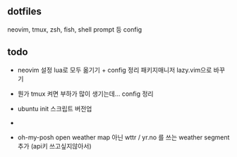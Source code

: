 ## dotfiles
neovim, tmux, zsh, fish, shell prompt 등 config


## todo
- neovim 설정 lua로 모두 옮기기 + config 정리
    패키지매니저 lazy.vim으로 바꾸기

- 뭔가 tmux 켜면 부하가 많이 생기는데... config 정리

- ubuntu init 스크립트 버전업 
-
- oh-my-posh open weather map 아닌 wttr / yr.no 를 쓰는 weather segment 추가 (api키 쓰고싶지않아서)
